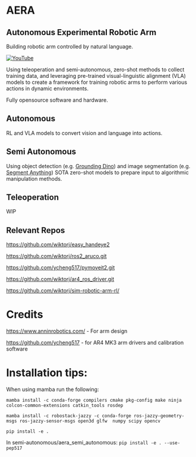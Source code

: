 # AERA

## Autonomous Experimental Robotic Arm

Building robotic arm controlled by natural language.

[![YouTube](http://i.ytimg.com/vi/ndCuwOP6PO8/hqdefault.jpg)](https://www.youtube.com/watch?v=ndCuwOP6PO8)

Using teleoperation and semi-autonomous, zero-shot methods to collect training data, and leveraging pre-trained
visual-linguistic alignment (VLA) models to create a framework for training robotic arms to perform various actions in
dynamic environments.

Fully opensource software and hardware.

## Autonomous

RL and VLA models to convert vision and language into actions.

## Semi Autonomous

Using object detection (e.g. [Grounding Dino](https://huggingface.co/docs/transformers/en/model_doc/grounding-dino))
and image segmentation (e.g. [Segment Anything](https://github.com/facebookresearch/segment-anything)) SOTA zero-shot
models to prepare input to algorithmic manipulation methods.

## Teleoperation

WIP

## Relevant Repos

https://github.com/wiktorj/easy_handeye2

https://github.com/wiktorj/ros2_aruco.git

https://github.com/ycheng517/pymoveit2.git

https://github.com/wiktorj/ar4_ros_driver.git

https://github.com/wiktorj/sim-robotic-arm-rl/

# Credits

https://www.anninrobotics.com/ - For arm design

https://github.com/ycheng517 - for AR4 MK3 arm drivers and calibration software


# Installation tips:

When using mamba run the following:

`mamba install -c conda-forge compilers cmake pkg-config make ninja colcon-common-extensions catkin_tools rosdep`

`mamba install -c robostack-jazzy -c conda-forge ros-jazzy-geometry-msgs ros-jazzy-sensor-msgs open3d glfw  numpy scipy opencv`

`pip install -e .`

In semi-autonomous/aera_semi_autonomous:
`pip install -e . --use-pep517`

